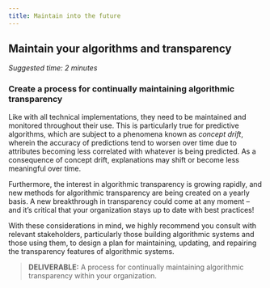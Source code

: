 ```yaml
---
title: Maintain into the future
---
```


## Maintain your algorithms and transparency
_Suggested time: 2 minutes_

### Create a process for continually maintaining algorithmic transparency

Like with all technical implementations, they need to be maintained and monitored throughout their use. This is particularly true for predictive algorithms, which are subject to a phenomena known as _concept drift_, wherein the accuracy of predictions tend to worsen over time due to attributes becoming less correlated with whatever is being predicted. As a consequence of concept drift, explanations may shift or become less meaningful over time.

Furthermore, the interest in algorithmic transparency is growing rapidly, and new methods for algorithmic transparency are being created on a yearly basis. A new breakthrough in transparency could come at any moment – and it’s critical that your organization stays up to date with best practices!

With these considerations in mind, we highly recommend you consult with relevant stakeholders, particularly those building algorithmic systems and those using them, to design a plan for maintaining, updating, and repairing the transparency features of algorithmic systems.

> **DELIVERABLE:** A process for continually maintaining algorithmic transparency within your organization.